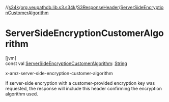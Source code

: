 //[s34k](../../../index.md)/[org.veupathdb.lib.s3.s34k](../index.md)/[S3ResponseHeader](index.md)/[ServerSideEncryptionCustomerAlgorithm](-server-side-encryption-customer-algorithm.md)

# ServerSideEncryptionCustomerAlgorithm

[jvm]\
const val [ServerSideEncryptionCustomerAlgorithm](-server-side-encryption-customer-algorithm.md): [String](https://kotlinlang.org/api/latest/jvm/stdlib/kotlin/-string/index.html)

x-amz-server-side-encryption-customer-algorithm

If server-side encryption with a customer-provided encryption key was requested, the response will include this header confirming the encryption algorithm used.
